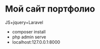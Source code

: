 <h1>Мой сайт портфолио</h1>
<p>JS+jquery+Laravel</p>
<ul>
<li>composer install</li>
<li>php admin serve</li>
<li>localhost:127.0.0.1:8000</li>
